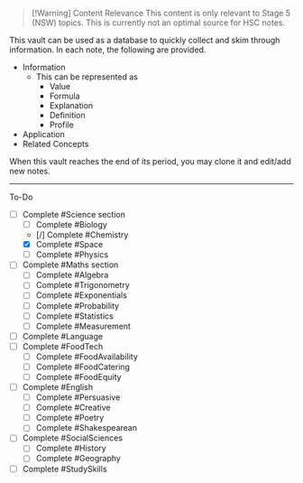 
> [!Warning] Content Relevance
> This content is only relevant to Stage 5 (NSW) topics. This is currently not an optimal source for HSC notes.

This vault can be used as a database to quickly collect and skim through information. In each note, the following are provided.
- Information
	- This can be represented as
		- Value
		- Formula
		- Explanation
		- Definition
		- Profile
- Application
- Related Concepts

When this vault reaches the end of its period, you may clone it and edit/add new notes.

---

To-Do
- [ ] Complete #Science section
	- [ ] Complete #Biology 
	- [/] Complete #Chemistry
	- [x] Complete #Space
	- [ ] Complete #Physics
- [ ] Complete #Maths section
	- [ ] Complete #Algebra
	- [ ] Complete #Trigonometry
	- [ ] Complete #Exponentials
	- [ ] Complete #Probability
	- [ ] Complete #Statistics
	- [ ] Complete #Measurement
- [ ] Complete #Language
- [ ] Complete #FoodTech
	- [ ] Complete #FoodAvailability
	- [ ] Complete #FoodCatering
	- [ ] Complete #FoodEquity
- [ ] Complete #English
	- [ ] Complete #Persuasive
	- [ ] Complete #Creative
	- [ ] Complete #Poetry
	- [ ] Complete #Shakespearean
- [ ] Complete #SocialSciences
	- [ ] Complete #History
	- [ ] Complete #Geography
- [ ] Complete #StudySkills